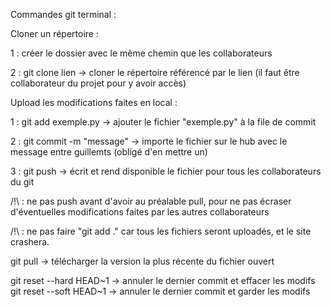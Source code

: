 Commandes git terminal : 





Cloner un répertoire : 

1 : créer le dossier avec le même chemin que les collaborateurs

2 : git clone lien -> cloner le répertoire référencé par le lien (il faut être collaborateur du projet pour y avoir accès)





Upload les modifications faites en local : 

1 : git add exemple.py -> ajouter le fichier "exemple.py" à la file de commit

2 : git commit -m "message"  -> importe le fichier sur le hub avec le message entre guillemts (obligé d'en mettre un)

3 : git push -> écrit et rend disponible le fichier pour tous les collaborateurs du git




/!\ : ne pas push avant d'avoir au préalable pull, pour ne pas écraser d'éventuelles modifications faites par les autres collaborateurs

/!\ : ne pas faire "git add ." car tous les fichiers seront uploadés, et le site crashera.

git pull -> télécharger la version la plus récente du fichier ouvert 





git reset --hard HEAD~1       ->   annuler le dernier commit et effacer les modifs
git reset --soft HEAD~1       ->   annuler le dernier commit et garder les modifs

